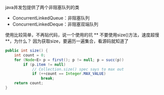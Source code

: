 java并发包提供了两个非阻塞队列的类
* ConcurrentLinkedQueue：非阻塞队列
* ConcurrentLinkedDeque：非阻塞双端队列

使用比较简单，不再贴代码，说一个使用的坑
** 不要使用size()方法，速度超慢 **，为什么？
因为获取size，要遍历一遍集合，看源码就知道了
```java
public int size() {
	int count = 0;
	for (Node<E> p = first(); p != null; p = succ(p))
		if (p.item != null)
			// Collection.size() spec says to max out
			if (++count == Integer.MAX_VALUE)
				break;
	return count;
}
```
